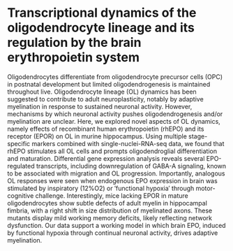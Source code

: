 # Transcriptional dynamics of the oligodendrocyte lineage and its regulation by the brain erythropoietin system

Oligodendrocytes differentiate from oligodendrocyte precursor cells (OPC) in postnatal development but limited oligodendrogenesis is maintained throughout live. Oligodendrocyte lineage (OL) dynamics has been suggested to contribute to adult neuroplasticity, notably by adaptive myelination in response to sustained neuronal activity. However, mechanisms by which neuronal activity pushes oligodendrogenesis and/or myelination are unclear. Here, we explored novel aspects of OL dynamics, namely effects of recombinant human erythropoietin (rhEPO) and its receptor (EPOR) on OL in murine hippocampus. Using multiple stage-specific markers combined with single-nuclei-RNA-seq data, we found that rhEPO stimulates all OL cells and prompts oligodendroglial differentiation and maturation. Differential gene expression analysis reveals several EPO-regulated transcripts, including downregulation of GABA-A signaling, known to be associated with migration and OL progression. Importantly, analogous OL responses were seen when endogenous EPO expression in brain was stimulated by inspiratory (12%O2) or ′functional hypoxia′ through motor-cognitive challenge. Interestingly, mice lacking EPOR in mature oligodendrocytes show subtle defects of adult myelin in hippocampal fimbria, with a right shift in size distribution of myelinated axons. These mutants display mild working memory deficits, likely reflecting network dysfunction. Our data support a working model in which brain EPO, induced by functional hypoxia through continual neuronal activity, drives adaptive myelination. 
